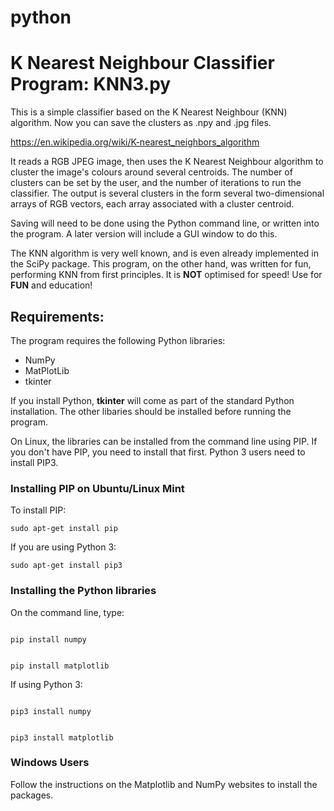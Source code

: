 # python
<h1>K Nearest Neighbour Classifier Program: KNN3.py</h1>

This is a simple classifier based on the K Nearest Neighbour (KNN) algorithm. Now you can save the clusters as .npy and .jpg files.

https://en.wikipedia.org/wiki/K-nearest_neighbors_algorithm

It reads a RGB JPEG image, then uses the K Nearest Neighbour algorithm to cluster the image's colours around several centroids. The number of clusters can be set by the user, and the number of iterations to run the classifier. The output is several clusters in the form several two-dimensional arrays of RGB vectors, each array associated with a cluster centroid.

Saving will need to be done using the Python command line, or written into the program. A later version will include a GUI window to do this.

The KNN algorithm is very well known, and is even already implemented in the SciPy package. This program, on the other hand, was written for fun, performing KNN from first principles. It is <b>NOT</b> optimised for speed! Use for <b>FUN</b> and education!

<h2>Requirements:</h2>
The program requires the following Python libraries:

<ul>
<li>NumPy

<li>MatPlotLib

<li>tkinter

</ul>

If you install Python, <b>tkinter</b> will come as part of the standard Python installation. The other libaries should be installed before running the program. 

On Linux, the libraries can be installed from the command line using PIP. If you don't have PIP, you need to install that first. Python 3 users need to install PIP3. 

<h3>Installing PIP on Ubuntu/Linux Mint</h3>
To install PIP:

<code>sudo apt-get install pip</code>


If you are using Python 3:

<code>sudo apt-get install pip3</code>

<h3>Installing the Python libraries</h3>

On the command line, type:


<code>
pip install numpy

pip install matplotlib
</code>

If using Python 3:

<code>
pip3 install numpy

pip3 install matplotlib
</code>

<h3>Windows Users</h3>
Follow the instructions on the Matplotlib and NumPy websites to install the packages. 

